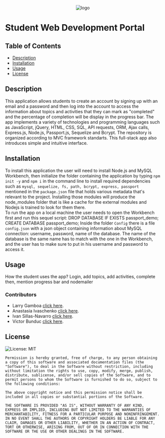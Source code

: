 <div align="center"> <img src="http://res.cloudinary.com/muhimen/image/upload/v1604122377/student_portal_logo.png" alt="logo"> 
</div>


# Student Web Development Portal

 ## Table of Contents
  * [Description](#Description)
  * [Installation](#Installation)
  * [Usage](#Usage)
  * [License](#License)

## Description
This application allows students to create an account by signing up with an email and a password and then log into the account to access the information about topics and activities that they can mark as "completed" and the percentage of completion will be display in the progress bar. The app implements a variety of technologies and programming languages such as JavaScript, jQuery, HTML, CSS, SQL, API requests, ORM, Ajax calls, Express.js, Node.js, Passport.js, Sequelize and Bcrypt. The repository is organized according to MVC framework standarts. This full-stack app also introduces simple and intuitive interface.

## Installation
To install this application the user will need to install Node.js and MySQL Workbench, then initialize the folder containing the application by typing `npm init -y` and `npm i` in the command line to install required dependencies such as `mysql, sequelize, fs, path, bcrypt, express, passport` mentioned in the `package.json` file that holds various metadata that's relevant to the project. Installing those modules will produce the node_modules folder that is like a cache for the external modules and Nodejs is trained to look for them there.
 <br>
To run the app on a local machine the user needs to open the Workbench first and run this sequel script:
DROP DATABASE IF EXISTS passport_demo;
CREATE DATABASE passport_demo;
Inside the folder `Config` there is a file `config.json` with a json object containing information about MySQL connection: username, password, name of the database. The name of the database is the same name has to match with the one in the Workbench, and the user has to make sure to put in his username and password to access it.


## Usage 

How the student uses the app? Login, add topics, add activities, complete then, mention progress bar and nodemailer


### Contributors

* Larry Gamboa [click here](https://github.com/larrygamboa).
* Anastasia Ivaschenko [click here](https://github.com/anaiva27).
* Ivan Sillas-Navarro [click here](https://github.com/Xicano619).
* Victor Bunduc [click here](https://github.com/victorbunduc).

## License
![License: MIT](https://img.shields.io/badge/License-MIT-yellow.svg)


    Permission is hereby granted, free of charge, to any person obtaining a copy of this software and associated documentation files (the "Software"), to deal in the Software without restriction, including without limitation the rights to use, copy, modify, merge, publish, distribute, sublicense, and/or sell copies of the Software, and to permit persons to whom the Software is furnished to do so, subject to the following conditions:
    
    The above copyright notice and this permission notice shall be included in all copies or substantial portions of the Software.
    
    THE SOFTWARE IS PROVIDED "AS IS", WITHOUT WARRANTY OF ANY KIND, EXPRESS OR IMPLIED, INCLUDING BUT NOT LIMITED TO THE WARRANTIES OF MERCHANTABILITY, FITNESS FOR A PARTICULAR PURPOSE AND NONINFRINGEMENT. IN NO EVENT SHALL THE AUTHORS OR COPYRIGHT HOLDERS BE LIABLE FOR ANY CLAIM, DAMAGES OR OTHER LIABILITY, WHETHER IN AN ACTION OF CONTRACT, TORT OR OTHERWISE, ARISING FROM, OUT OF OR IN CONNECTION WITH THE SOFTWARE OR THE USE OR OTHER DEALINGS IN THE SOFTWARE.
    
